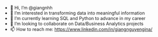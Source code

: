 - 👋 Hi, I’m @giangnhh
- 👀 I’m interested in transforming data into meaningful information
- 🌱 I’m currently learning SQL and Python to advance in my career
- 💞️ I’m looking to collaborate on Data/Business Analytics projects
- 📫 How to reach me: https://www.linkedin.com/in/giangnguyengina/

<!---
giangnhh/giangnhh is a ✨ special ✨ repository because its `README.md` (this file) appears on your GitHub profile.
You can click the Preview link to take a look at your changes.
--->

